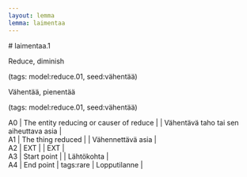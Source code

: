 ```yaml
---
layout: lemma
lemma: laimentaa
---
```


<div class="sense">
# <span class="sensename">laimentaa.1</span>

<span class="description">Reduce, diminish</span>

(tags: model:reduce.01, seed:vähentää)

<span class="description">Vähentää, pienentää</span>

(tags: model:reduce.01, seed:vähentää)

A0 | The entity reducing or causer of reduce |   | Vähentävä taho tai sen aiheuttava asia |  
A1 | The thing reduced |   | Vähennettävä asia |  
A2 | EXT |   | EXT |  
A3 | Start point |   | Lähtökohta |  
A4 | End point | tags:rare | Lopputilanne | 

</div>

